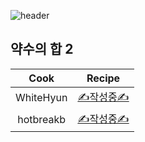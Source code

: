 ![header](https://capsule-render.vercel.app/api?type=waving&color=timeAuto&height=300&section=header&text=📖%20레시피&fontSize=70&animation=fadeIn&fontAlignY=38)

## 약수의 합 2

|   Cook    |             Recipe             |
| :-------: | :----------------------------: |
| WhiteHyun | [✍️작성중✍️](./dish1_white.md) |
| hotbreakb |  [✍️작성중✍️](./dish1_hot.md)  |
